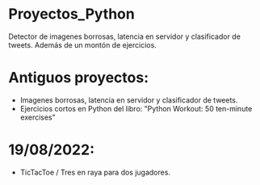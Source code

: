 # Proyectos_Python
Detector de imagenes borrosas, latencia en servidor y clasificador de tweets. Además de un montón de ejercicios.

# Antiguos proyectos: 
- Imagenes borrosas, latencia en servidor y clasificador de tweets.
- Ejercicios cortos en Python del libro: "Python Workout: 50 ten-minute exercises"

# 19/08/2022:
- TicTacToe / Tres en raya para dos jugadores.
